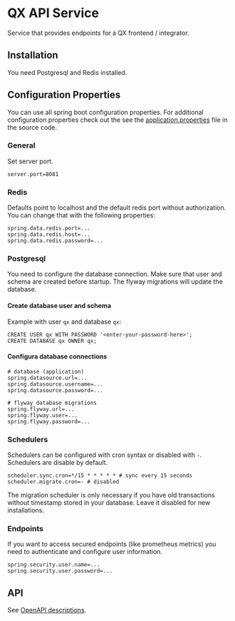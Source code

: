 # QX API Service

Service that provides endpoints for a QX frontend / integrator.

## Installation

You need Postgresql and Redis installed.

## Configuration Properties

You can use all spring boot configuration properties. For additional configuration properties check out the
see the [application.properties](src/main/resources/application.properties) file in the source code.

### General

Set server port.

```properties
server.port=8081
```

### Redis

Defaults point to localhost and the default redis port without authorization. You can change that with the following
properties:

```properties
spring.data.redis.port=...
spring.data.redis.host=...
spring.data.redis.password=...
```

### Postgresql

You need to configure the database connection. Make sure that user and schema are created before startup. The flyway
migrations will update the database.

#### Create database user and schema

Example with user `qx` and database `qx`:

```postgresql
CREATE USER qx WITH PASSWORD '<enter-your-password-here>';
CREATE DATABASE qx OWNER qx;
```

#### Configura database connections

```properties
# database (application)
spring.datasource.url=...
spring.datasource.username=...
spring.datasource.password=...

# flyway database migrations
spring.flyway.url=...
spring.flyway.user=...
spring.flyway.password=...
```

### Schedulers

Schedulers can be configured with cron syntax or disabled with `-`. Schedulers are disable by default.

```properties
scheduler.sync.cron=*/15 * * * * * # sync every 15 seconds
scheduler.migrate.cron=- # disabled
```

The migration scheduler is only necessary if you have old transactions without timestamp stored in your database. Leave
it disabled for new installations.

### Endpoints

If you want to access secured endpoints (like prometheus metrics) you need to authenticate and configure user information.

```properties
spring.security.user.name=...
spring.security.user.password=...
```

## API

See [OpenAPI descriptions](api-docs.yaml).
